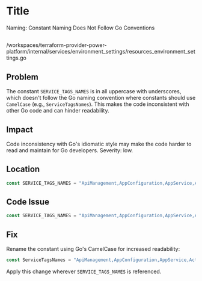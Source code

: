 # Title

Naming: Constant Naming Does Not Follow Go Conventions

##

/workspaces/terraform-provider-power-platform/internal/services/environment_settings/resources_environment_settings.go

## Problem

The constant `SERVICE_TAGS_NAMES` is in all uppercase with underscores, which doesn't follow the Go naming convention where constants should use `CamelCase` (e.g., `ServiceTagsNames`). This makes the code inconsistent with other Go code and can hinder readability.

## Impact

Code inconsistency with Go's idiomatic style may make the code harder to read and maintain for Go developers. Severity: low.

## Location

```go
const SERVICE_TAGS_NAMES = "ApiManagement,AppConfiguration,AppService,ActionGroup,AppServiceManagement,ApplicationInsightsAvailability,AutonomousDevelopmentPlatform,AzureActiveDirectory,AzureAdvancedThreatProtection,AzureArcInfrastructure,AzureAttestation,AzureBackup,AzureBotService,AzureCognitiveSearch,AzureConnectors,AzureContainerRegistry,AzureCosmosDB,AzureDataExplorerManagement,AzureDataLake,AzureDatabricks,AzureDevOps,AzureDevSpaces,AzureDeviceUpdate,AzureDigitalTwins,AzureEventGrid,AzureHealthcareAPIs,AzureInformationProtection,AzureIoTHub,AzureKeyVault,AzureLoadTestingInstanceManagement,AzureMachineLearning,AzureMachineLearningInference,AzureManagedGrafana,AzureMonitorForSAP,AzureMonitor,AzureOpenDatasets,AzurePortal,AzureRemoteRendering,AzureResourceManager,AzureSecurityCenter,AzureSentinel,AzureSignalR,AzureSiteRecovery,AzureSphere,AzureSpringCloud,AzureStack,AzureTrafficManager,AzureUpdateDelivery,AzureWebPubSub,BatchNodeManagement,ChaosStudio,CognitiveServicesFrontend,CognitiveServicesManagement,ContainerAppsManagement,DataFactory,Dynamics365BusinessCentral,Dynamics365ForMarketingEmail,Dynamics365FraudProtection,EOPExternalPublishedIPs,EventHub,GatewayManager,Grafana,GuestAndHybridManagement,HDInsight,KustoAnalytics,LogicApps,M365ManagementActivityApi,M365ManagementActivityApiWebhook,Marketplace,MicrosoftAzureFluidRelay,MicrosoftCloudAppSecurity,MicrosoftContainerRegistry,MicrosoftDefenderForEndpoint,MicrosoftPurviewPolicyDistribution,OneDsCollector,PowerBI,PowerPlatformPlex,PowerQueryOnline,SCCservice,Scuba,SecurityCopilot,SerialConsole,ServiceBus,ServiceFabric,Sql,SqlManagement,Storage,StorageMover,StorageSyncService,VideoIndexer,WindowsAdminCenter,WindowsVirtualDesktop"
```

## Code Issue

```go
const SERVICE_TAGS_NAMES = "ApiManagement,AppConfiguration,AppService,ActionGroup,AppServiceManagement,ApplicationInsightsAvailability,..."
```

## Fix

Rename the constant using Go's CamelCase for increased readability:

```go
const ServiceTagsNames = "ApiManagement,AppConfiguration,AppService,ActionGroup,AppServiceManagement,ApplicationInsightsAvailability,..."
```
Apply this change wherever `SERVICE_TAGS_NAMES` is referenced.

